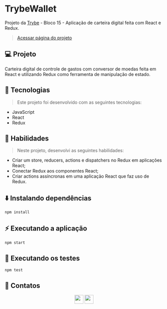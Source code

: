 # TrybeWallet
Projeto da [Trybe](https://www.betrybe.com/) - Bloco 15 - Aplicação de carteira digital feita com React e Redux.
> [Acessar página do projeto](https://lucasdacunhamoreti.github.io/Projeto-TrybeWallet/)

## 💻 Projeto

Carteira digital de controle de gastos com conversor de moedas feita em React e utilizando Redux como ferramenta de manipulação de estado.

## 🚀 Tecnologias
> Este projeto foi desenvolvido com as seguintes tecnologias:

- JavaScript
- React
- Redux

## 📌 Habilidades

> Neste projeto, desenvolvi as seguintes habilidades:

- Criar um store, reducers, actions e dispatchers no Redux em aplicações React;
- Conectar Redux aos componentes React;
- Criar actions assíncronas em uma aplicação React que faz uso de Redux.

## ⬇️ Instalando dependências

```bash
npm install
``` 

## ⚡ Executando a aplicação

```bash
npm start
``` 

## 🧪 Executando os testes

```bash
npm test
```

## 💬 Contatos

<div align="center" style="display: inline_block">
  <a href="https://www.linkedin.com/in/lucas-da-cunha-moreti/" target="_blank"><img height="28rem" src="https://img.shields.io/badge/LinkedIn-0077B5?style=for-the-badge&logo=linkedin&logoColor=white"></a> 
  <a href = "mailto:lucasdacunha00@gmail.com"><img height="28rem" src="https://img.shields.io/badge/Gmail-D14836?style=for-the-badge&logo=gmail&logoColor=white" target="_blank"></a>
</div>
<!-- ## 📄 Licença

Esse projeto está sob licença. Veja o arquivo [LICENÇA](LICENSE.md) para mais detalhes.

[⬆ Voltar ao topo](#nome-do-projeto)<br> -->
